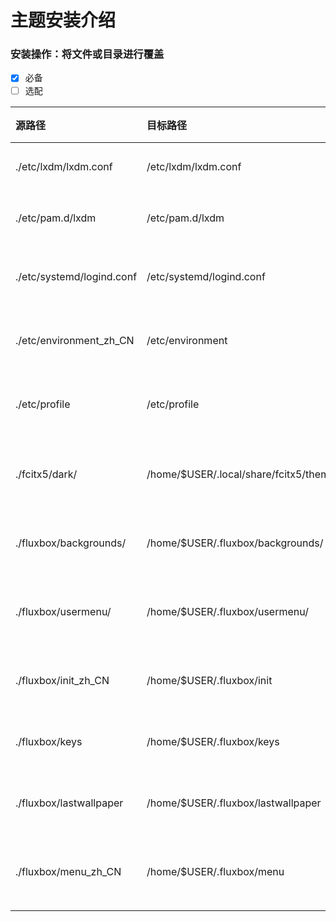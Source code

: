 # 主题安装介绍

### 安装操作：将文件或目录进行覆盖
- [x] 必备
- [ ] 选配

| 源路径 | 目标路径 | 配置说明 | 备注 |
| :--- | :--- | :--- | :--- |
| ./etc/lxdm/lxdm.conf | /etc/lxdm/lxdm.conf | 登陆器访问配置文件 | [x] | 
| ./etc/pam.d/lxdm | /etc/pam.d/lxdm | 登录器访问用户权限设置| " - [x] " |
| ./etc/systemd/logind.conf | /etc/systemd/logind.conf | 针对笔记本电脑禁用盒盖熄屏设置 | ☐ |
| ./etc/environment_zh_CN | /etc/environment | 增加对fcitx输入法支持的环境变量 | ☑ |
| ./etc/profile | /etc/profile | 增加对sbin/脚本目录支持的path | ☑ |
| ./fcitx5/dark/ | /home/$USER/.local/share/fcitx5/themes/dark/ | 增加Fcitx5输入法主题Darkarch的支持 | ☐ |
| ./fluxbox/backgrounds/ | /home/$USER/.fluxbox/backgrounds/ | 增加对Darkarch主题壁纸的支持 | ☑ |
| ./fluxbox/usermenu/ | /home/$USER/.fluxbox/usermenu/ | 增加对Darkarch用户分类自定义菜单的支持 | ☐ |
| ./fluxbox/init_zh_CN | /home/$USER/.fluxbox/init | 增加Darkarch默认配置的支持 | ☑ |
| ./fluxbox/keys | /home/$USER/.fluxbox/keys | 增加对Darkarch快捷键位的支持 | ☑ |
| ./fluxbox/lastwallpaper | /home/$USER/.fluxbox/lastwallpaper | 使Darkarch默认壁纸配置生效 | ☑ |
| ./fluxbox/menu_zh_CN | /home/$USER/.fluxbox/menu | 增加对Darkarch默认初始菜单的支持 | ☑ |


